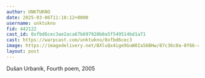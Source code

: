 ```yaml
---
author: UNKTUKNO
date: 2025-03-06T11:18:12+0000
username: unktukno
fid: 442122
cast_id: 0xfbd6cec3ae2aca67b697920b0a5f549514bd1a71
cast: https://warpcast.com/unktukno/0xfbd6cec3
image: https://imagedelivery.net/BXluQx4ige9GuW0Ia56BHw/87c36c0a-0f66-49b3-306d-1fade555d000/original
layout: post
---
```

Dušan Urbaník, Fourth poem, 2005  

<img src='https://imagedelivery.net/BXluQx4ige9GuW0Ia56BHw/87c36c0a-0f66-49b3-306d-1fade555d000/original' alt='' referrerpolicy='no-referrer'/>